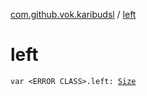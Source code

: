 [com.github.vok.karibudsl](index.md) / [left](.)

# left

`var <ERROR CLASS>.left: `[`Size`](-size/index.md)